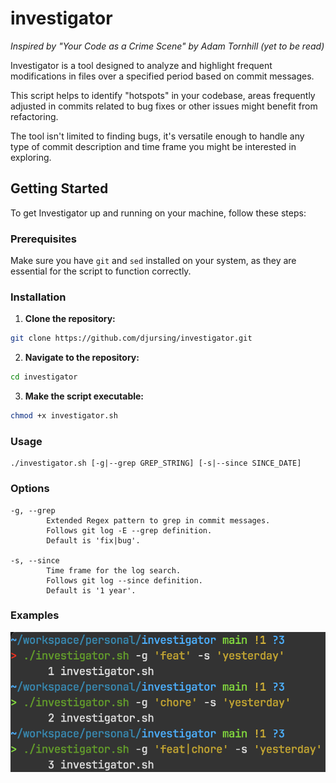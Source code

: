 # investigator

*Inspired by "Your Code as a Crime Scene" by Adam Tornhill (yet to be read)*

Investigator is a tool designed to analyze and highlight frequent modifications in files over a specified period based on commit messages.

This script helps to identify "hotspots" in your codebase, areas frequently adjusted in commits related to bug fixes or other issues might benefit from refactoring.

The tool isn't limited to finding bugs, it's versatile enough to handle any type of commit description and time frame you might be interested in exploring.

## Getting Started

To get Investigator up and running on your machine, follow these steps:

### Prerequisites
Make sure you have `git` and `sed` installed on your system, as they are essential for the script to function correctly.

### Installation
1. **Clone the repository:**
```bash
git clone https://github.com/djursing/investigator.git
```

2. **Navigate to the repository:**
```bash
cd investigator
```

3. **Make the script executable:**
```bash
chmod +x investigator.sh
```

### Usage
```
./investigator.sh [-g|--grep GREP_STRING] [-s|--since SINCE_DATE]
```

### Options
```
-g, --grep
        Extended Regex pattern to grep in commit messages.
        Follows git log -E --grep definition.
        Default is 'fix|bug'.

-s, --since 
        Time frame for the log search.
        Follows git log --since definition.
        Default is '1 year'.
```

### Examples
![picture of the script being used in a terminal](example.png)